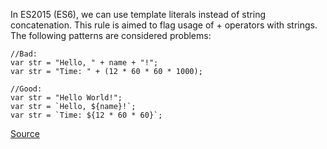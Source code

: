 In ES2015 (ES6), we can use template literals instead of string concatenation.
This rule is aimed to flag usage of + operators with strings.
The following patterns are considered problems:

```
//Bad:
var str = "Hello, " + name + "!";
var str = "Time: " + (12 * 60 * 60 * 1000);

//Good:
var str = "Hello World!";
var str = `Hello, ${name}!`;
var str = `Time: ${12 * 60 * 60}`;

```

[Source](http://eslint.org/docs/rules/prefer-template)
